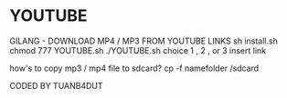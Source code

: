 # YOUTUBE
GILANG - DOWNLOAD MP4 / MP3 FROM YOUTUBE LINKS
sh install.sh
chmod 777 YOUTUBE.sh
./YOUTUBE.sh
choice 1 , 2 , or 3
insert link

how's to copy mp3 / mp4 file to sdcard? 
cp -f namefolder /sdcard

CODED BY TUANB4DUT

